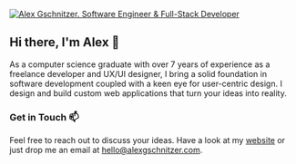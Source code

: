 [![Alex Gschnitzer. Software Engineer & Full-Stack Developer](http://alexgschnitzer.com/github-agschnitzer-banner.png)](https://alexgschnitzer.com)

## Hi there, I'm Alex 👋
As a computer science graduate with over 7 years of experience as a freelance developer and UX/UI designer, I bring a solid foundation in software development coupled with a keen eye for user-centric design. I design and build custom web applications that turn your ideas into reality.

### Get in Touch 📫

Feel free to reach out to discuss your ideas. Have a look at my [website](https://alexgschnitzer.com) or just drop me an email at [hello@alexgschnitzer.com](mailto:hello@alexgschnitzer.com).
